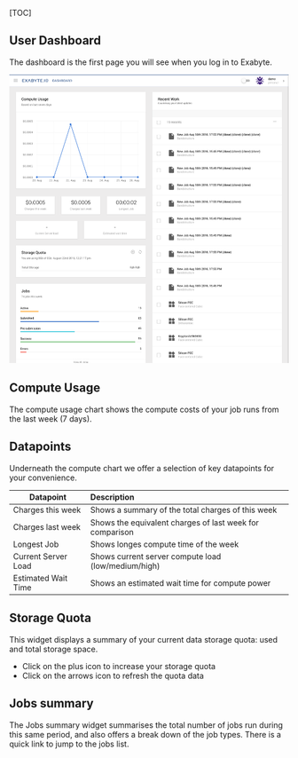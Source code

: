 [TOC]

## User Dashboard
The dashboard is the first page you will see when you log in to Exabyte.

![Exabyte Registration Form](../images/dashboard.png "Dashboard")

## Compute Usage
The compute usage chart shows the compute costs of your job runs from the last week (7 days).

## Datapoints
Underneath the compute chart we offer a selection of key datapoints for your convenience.


| Datapoint             | Description
| -------------         |:-------------
| Charges this week     | Shows a summary of the total charges of this week
| Charges last week     | Shows the equivalent charges of last week for comparison
| Longest Job           | Shows longes compute time of the week
| Current Server Load   | Shows current server compute load (low/medium/high)
| Estimated Wait Time   | Shows an estimated wait time for compute power

## Storage Quota
This widget displays a summary of your current data storage quota: used and total storage space.

- Click on the plus icon to increase your storage quota
- Click on the arrows icon to refresh the quota data

## Jobs summary
The Jobs summary widget summarises the total number of jobs run during this same period, and also offers a break down of the job types. There is a quick link to jump to the jobs list.
